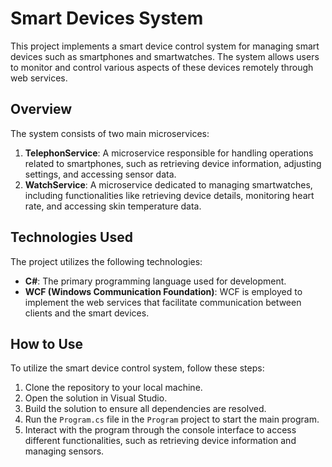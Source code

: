# Smart Devices System

This project implements a smart device control system for managing smart devices such as smartphones and smartwatches. The system allows users to monitor and control various aspects of these devices remotely through web services.

## Overview

The system consists of two main microservices:

1. **TelephonService**: A microservice responsible for handling operations related to smartphones, such as retrieving device information, adjusting settings, and accessing sensor data.
2. **WatchService**: A microservice dedicated to managing smartwatches, including functionalities like retrieving device details, monitoring heart rate, and accessing skin temperature data.

## Technologies Used

The project utilizes the following technologies:

- **C#**: The primary programming language used for development.
- **WCF (Windows Communication Foundation)**: WCF is employed to implement the web services that facilitate communication between clients and the smart devices.

## How to Use

To utilize the smart device control system, follow these steps:

1. Clone the repository to your local machine.
2. Open the solution in Visual Studio.
3. Build the solution to ensure all dependencies are resolved.
4. Run the `Program.cs` file in the `Program` project to start the main program.
5. Interact with the program through the console interface to access different functionalities, such as retrieving device information and managing sensors.
